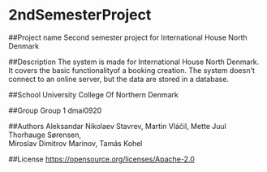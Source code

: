 # 2ndSemesterProject

##Project name
Second semester project for International House North Denmark

##Description
The system is made for International House North Denmark. It covers the 
basic functionalityof a booking creation. The system doesn't connect to 
an online server, but the data are stored in a database.

##School
University College Of Northern Denmark

##Group
Group 1 dmai0920

##Authors
Aleksandar Nikolaev Stavrev, Martin Vláčil, Mette Juul Thorhauge Sørensen,  
Miroslav Dimitrov Marinov, Tamás Kohel

##License
https://opensource.org/licenses/Apache-2.0
